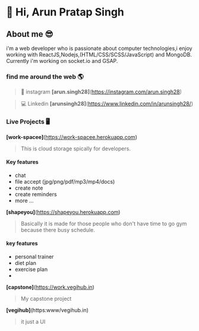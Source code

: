 # 👋 Hi, Arun Pratap Singh


## About me 😎 

i'm a web developer who is passionate about computer technologies,i enjoy working with ReactJS,Nodejs,(HTML/CSS/SCSS/JavaScript) and MongoDB.
Currently i'm working on socket.io and GSAP. 

### find me around the web 🌎
> 🤙 instagram **[arun.singh28]**(https://instagram.com/arun.singh28)

> 💻 Linkedin **[arunsingh28]**(https://www.linkedin.com/in/arunsingh28/)

### Live Projects 🖥️ 
**[work-spacee]**(https://work-spacee.herokuapp.com)
> This is cloud storage spically for developers.
 
 #### Key features
  - chat 
  - file accept (jpg/png/pdf/mp3/mp4/docs)
  - create note
  - create reminders
  - more ...

**[shapeyou]**(https://shapeyou.herokuapp.com)
> Basically it is made for those people who don't have time to go gym because there busy schedule.
 
 #### key features
 - personal trainer
 - diet plan
 - exercise plan
 - 

**[capstone]**(https://work.vegihub.in)
> My capstone project 

**[vegihub]**(https:www/vegihub.in)
> it just a UI

<!--- arunsingh28/arunsingh28 is a ✨ special ✨ repository because its `README.md` (this file) appears on your GitHub profile.
You can click the Preview link to take a look at your changes. --->
